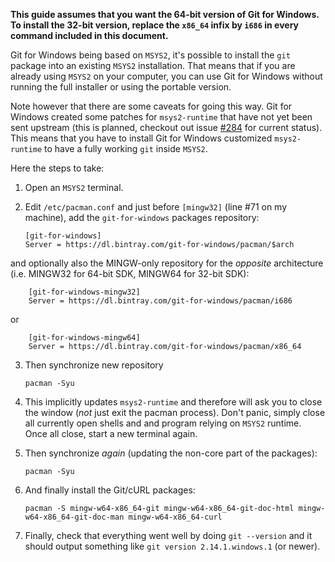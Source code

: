**This guide assumes that you want the 64-bit version of Git for Windows. To install the 32-bit version, replace the `x86_64` infix by `i686` in every command included in this document.**

Git for Windows being based on `MSYS2`, it's possible to install the `git` package into an existing `MSYS2` installation. That means that if you are already using `MSYS2` on your computer, you can use Git for Windows without running the full installer or using the portable version.

Note however that there are some caveats for going this way. Git for Windows created some patches for `msys2-runtime` that have not yet been sent upstream (this is planned, checkout out issue [#284](https://github.com/git-for-windows/git/issues/284) for current status). This means that you have to install Git for Windows customized `msys2-runtime` to have a fully working `git` inside `MSYS2`.

Here the steps to take:

 1. Open an `MSYS2` terminal.
 2. Edit `/etc/pacman.conf` and just before `[mingw32]` (line #71 on my machine), add the `git-for-windows` packages repository:
        
        [git-for-windows]
        Server = https://dl.bintray.com/git-for-windows/pacman/$arch 

and optionally also the MINGW-only repository for the *opposite* architecture (i.e. MINGW32 for 64-bit SDK, MINGW64 for 32-bit SDK):

        [git-for-windows-mingw32]
        Server = https://dl.bintray.com/git-for-windows/pacman/i686

or

        [git-for-windows-mingw64]
        Server = https://dl.bintray.com/git-for-windows/pacman/x86_64

 3. Then synchronize new repository

        pacman -Syu

 4. This implicitly updates `msys2-runtime` and therefore will ask you to close the window (*not* just exit the pacman process). Don't panic, simply close all currently open shells and and program relying on `MSYS2` runtime. Once all close, start a new terminal again.

 5. Then synchronize *again* (updating the non-core part of the packages):

        pacman -Syu

 6. And finally install the Git/cURL packages:

        pacman -S mingw-w64-x86_64-git mingw-w64-x86_64-git-doc-html mingw-w64-x86_64-git-doc-man mingw-w64-x86_64-curl

 7. Finally, check that everything went well by doing `git --version` and it should output something like `git version 2.14.1.windows.1` (or newer).
